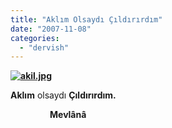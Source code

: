 ```yaml
---
title: "Aklım Olsaydı Çıldırırdım"
date: "2007-11-08"
categories: 
  - "dervish"
---
```


**[![akil.jpg](/uploads/2007/11/akil.jpg)](/uploads/2007/11/akil.jpg "akil.jpg")**

**Aklım** olsaydı **Çıldırırdım.**

                **Mevlânâ**
